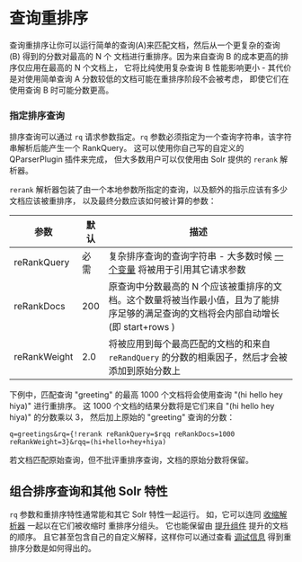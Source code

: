 # 查询重排序

查询重排序让你可以运行简单的查询(A)来匹配文档，然后从一个更复杂的查询 (B) 得到的分数对最高的 N 个
文档进行重排序。因为来自查询 B 的成本更高的排序仅应用在最高的 N 个文档上，
它将比纯使用复杂查询 B 性能影响更小 - 其代价是对使用简单查询 A 分数较低的文档可能在重排序阶段不会被考虑，
即使它们在使用查询 B 时可能分数更高。

### 指定排序查询

排序查询可以通过 `rq` 请求参数指定。`rq` 参数必须指定为一个查询字符串，该字符串解析后能产生一个 RankQuery。
这可以使用你自己写的自定义的 QParserPlugin 插件来完成，
但大多数用户可以仅使用由 Solr 提供的 `rerank` 解析器。

`rerank` 解析器包装了由一个本地参数所指定的查询，以及额外的指示应该有多少文档应该被重排序，
以及最终分数应该如何被计算的参数：

|参数         |默认 |描述                          |
|------------|----|------------------------------|
|reRankQuery |必需 |复杂排序查询的查询字符串 - 大多数时候 [一个变量](./query_syntax/local_params.md) 将被用于引用其它请求参数 |
|reRankDocs  |200 |原查询中分数最高的 N 个应该被重排序的文档。这个数量将被当作最小值，且为了能排序足够的满足查询的文档将会内部自动增长(即 start+rows )  |
|reRankWeight|2.0 |将被应用到每个最高匹配的文档的和来自 `reRandQuery` 的分数的相乘因子，然后才会被添加到原始分数上 |

下例中，匹配查询 "greeting" 的最高 1000 个文档将会使用查询 "(hi hello hey hiya)" 进行重排序。
这 1000 个文档的结果分数将是它们来自 "(hi hello hey hiya)" 的分数乘以 3，
然后加上原始的 "greeting" 查询的分数：

```
q=greetings&rq={!rerank reRankQuery=$rqq reRankDocs=1000
reRankWeight=3}&rqq=(hi+hello+hey+hiya)
```

若文档匹配原始查询，但不批评重排序查询，文档的原始分数将保留。

## 组合排序查询和其他 Solr 特性

`rq` 参数和重排序特性通常能和其它 Solr 特性一起运行。
如，它可以连同 [收缩解析器](./collapse_and_expand.md) 一起以在它们被收缩时
重排序分组头。
它也能保留由 [提升组件](./query_elevation_component.md) 提升的文档的顺序。
且它甚至包含自己的自定义解释，这样你可以通过查看 
[调试信息](https://cwiki.apache.org/confluence/display/solr/Common+Query+Parameters#CommonQueryParameters-ThedebugParameter)
得到重排序分数是如何得出的。
